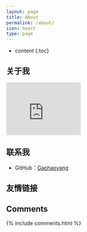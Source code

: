 ```yaml
---
layout: page
title: About
permalink: /about/
icon: heart
type: page
---
```


* content
{:toc}

## 关于我

<iframe src="http://githubbadge.appspot.com/NickYadance" style="border: 0;height: 142px;width: 200px;overflow: hidden;" frameBorder="0"></iframe>                     

## 联系我

* GitHub：[Gaohaoyang](https://github.com/Gaohaoyang)

## 友情链接

## Comments

{% include comments.html %}
